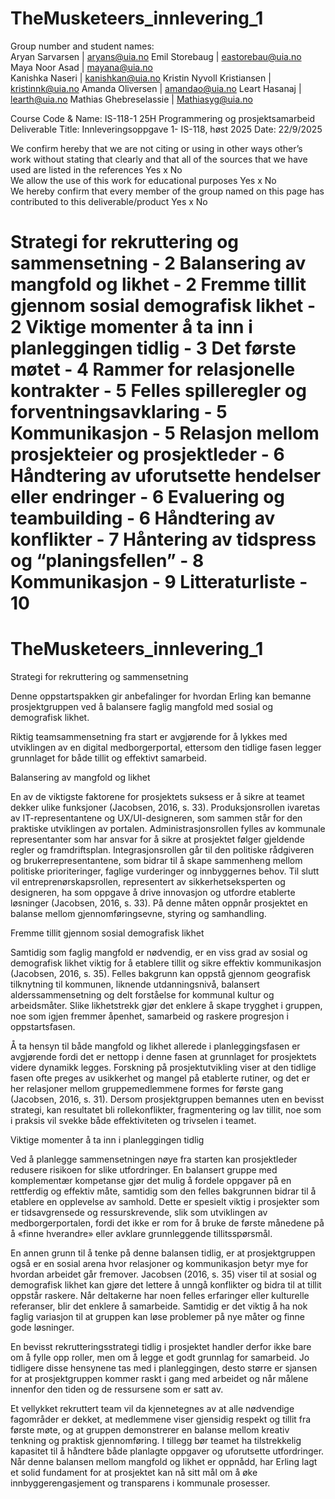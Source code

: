 
# TheMusketeers_innlevering_1
Group number and student names:      
Aryan Sarvarsen | aryans@uia.no
Emil Storebaug | eastorebau@uia.no 
Maya Noor Asad | mayana@uia.no      
Kanishka Naseri | kanishkan@uia.no 
Kristin Nyvoll Kristiansen | kristinnk@uia.no 
Amanda Oliversen | amandao@uia.no
Leart Hasanaj | learth@uia.no
Mathias Ghebreselassie | Mathiasyg@uia.no 

Course Code & Name: 
IS-118-1 25H Programmering og prosjektsamarbeid
Deliverable Title:
      Innleveringsoppgave 1- IS-118, høst 2025
Date: 
      22/9/2025

 
 
We confirm hereby that we are not citing or using in other ways other’s work without stating that clearly and that all of the sources that we have used are listed in the references
Yes x 
No  
We allow the use of this work for educational purposes
Yes  x
No  
We hereby confirm that every member of the group named on this page has contributed to this deliverable/product
Yes  x
No  

 






Strategi for rekruttering og sammensetning - 2
Balansering av mangfold og likhet - 2
Fremme tillit gjennom sosial demografisk likhet	- 2
Viktige momenter å ta inn i planleggingen tidlig - 3
Det første møtet - 4
Rammer for relasjonelle kontrakter - 5
Felles spilleregler og forventningsavklaring - 5
Kommunikasjon - 5
Relasjon mellom prosjekteier og prosjektleder - 6
Håndtering av uforutsette hendelser eller endringer	- 6
Evaluering og teambuilding - 6
Håndtering av konflikter - 7
Håntering av tidspress og “planingsfellen” - 8
Kommunikasjon - 9
Litteraturliste	- 10
=======
# TheMusketeers\_innlevering\_1

Strategi for rekruttering og sammensetning

Denne oppstartspakken gir anbefalinger for hvordan Erling kan bemanne prosjektgruppen ved å balansere faglig mangfold med sosial og demografisk likhet. 

Riktig teamsammensetning fra start er avgjørende for å lykkes med utviklingen av en digital medborgerportal, ettersom den tidlige fasen legger grunnlaget for både tillit og effektivt samarbeid.



Balansering av mangfold og likhet

En av de viktigste faktorene for prosjektets suksess er å sikre at teamet dekker ulike funksjoner (Jacobsen, 2016, s. 33). Produksjonsrollen ivaretas av IT-representantene og UX/UI-designeren, som sammen står for den praktiske utviklingen av portalen. Administrasjonsrollen fylles av kommunale representanter som har ansvar for å sikre at prosjektet følger gjeldende regler og framdriftsplan. Integrasjonsrollen går til den politiske rådgiveren og brukerrepresentantene, som bidrar til å skape sammenheng mellom politiske prioriteringer, faglige vurderinger og innbyggernes behov. Til slutt vil entreprenørskapsrollen, representert av sikkerhetseksperten og designeren, ha som oppgave å drive innovasjon og utfordre etablerte løsninger (Jacobsen, 2016, s. 33). På denne måten oppnår prosjektet en balanse mellom gjennomføringsevne, styring og samhandling.



Fremme tillit gjennom sosial demografisk likhet

Samtidig som faglig mangfold er nødvendig, er en viss grad av sosial og demografisk likhet viktig for å etablere tillit og sikre effektiv kommunikasjon (Jacobsen, 2016, s. 35). Felles bakgrunn kan oppstå gjennom geografisk tilknytning til kommunen, liknende utdanningsnivå, balansert alderssammensetning og delt forståelse for kommunal kultur og arbeidsmåter. Slike likhetstrekk gjør det enklere å skape trygghet i gruppen, noe som igjen fremmer åpenhet, samarbeid og raskere progresjon i oppstartsfasen.



Å ta hensyn til både mangfold og likhet allerede i planleggingsfasen er avgjørende fordi det er nettopp i denne fasen at grunnlaget for prosjektets videre dynamikk legges. Forskning på prosjektutvikling viser at den tidlige fasen ofte preges av usikkerhet og mangel på etablerte rutiner, og det er her relasjoner mellom gruppemedlemmene formes for første gang (Jacobsen, 2016, s. 31). Dersom prosjektgruppen bemannes uten en bevisst strategi, kan resultatet bli rollekonflikter, fragmentering og lav tillit, noe som i praksis vil svekke både effektiviteten og trivselen i teamet.



Viktige momenter å ta inn i planleggingen tidlig

Ved å planlegge sammensetningen nøye fra starten kan prosjektleder redusere risikoen for slike utfordringer. En balansert gruppe med komplementær kompetanse gjør det mulig å fordele oppgaver på en rettferdig og effektiv måte, samtidig som den felles bakgrunnen bidrar til å etablere en opplevelse av samhold. Dette er spesielt viktig i prosjekter som er tidsavgrensede og ressurskrevende, slik som utviklingen av medborgerportalen, fordi det ikke er rom for å bruke de første månedene på å «finne hverandre» eller avklare grunnleggende tillitsspørsmål.



En annen grunn til å tenke på denne balansen tidlig, er at prosjektgruppen også er en sosial arena hvor relasjoner og kommunikasjon betyr mye for hvordan arbeidet går fremover. Jacobsen (2016, s. 35) viser til at sosial og demografisk likhet kan gjøre det lettere å unngå konflikter og bidra til at tillit oppstår raskere. Når deltakerne har noen felles erfaringer eller kulturelle referanser, blir det enklere å samarbeide. Samtidig er det viktig å ha nok faglig variasjon til at gruppen kan løse problemer på nye måter og finne gode løsninger.



En bevisst rekrutteringsstrategi tidlig i prosjektet handler derfor ikke bare om å fylle opp roller, men om å legge et godt grunnlag for samarbeid. Jo tidligere disse hensynene tas med i planleggingen, desto større er sjansen for at prosjektgruppen kommer raskt i gang med arbeidet og når målene innenfor den tiden og de ressursene som er satt av.



Et vellykket rekruttert team vil da kjennetegnes av at alle nødvendige fagområder er dekket, at medlemmene viser gjensidig respekt og tillit fra første møte, og at gruppen demonstrerer en balanse mellom kreativ tenkning og praktisk gjennomføring. I tillegg bør teamet ha tilstrekkelig kapasitet til å håndtere både planlagte oppgaver og uforutsette utfordringer. Når denne balansen mellom mangfold og likhet er oppnådd, har Erling lagt et solid fundament for at prosjektet kan nå sitt mål om å øke innbyggerengasjement og transparens i kommunale prosesser.


